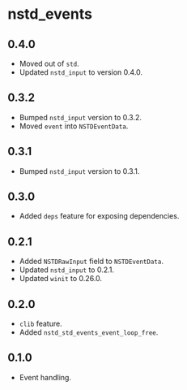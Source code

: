 # nstd_events
## 0.4.0
- Moved out of `std`.
- Updated `nstd_input` to version 0.4.0.
## 0.3.2
- Bumped `nstd_input` version to 0.3.2.
- Moved `event` into `NSTDEventData`.
## 0.3.1
- Bumped `nstd_input` version to 0.3.1.
## 0.3.0
- Added `deps` feature for exposing dependencies.
## 0.2.1
- Added `NSTDRawInput` field to `NSTDEventData`.
- Updated `nstd_input` to 0.2.1.
- Updated `winit` to 0.26.0.
## 0.2.0
- `clib` feature.
- Added `nstd_std_events_event_loop_free`.
## 0.1.0
- Event handling.
